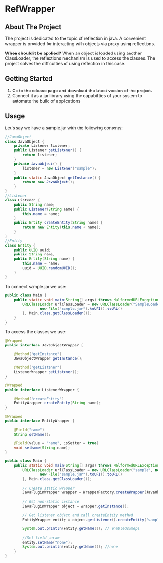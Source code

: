 # RefWrapper


<!-- ABOUT THE PROJECT -->
## About The Project
The project is dedicated to the topic of reflection in java. A convenient wrapper is provided for interacting with objects via proxy using reflections.

**When should it be applied?** When an object is loaded using another ClassLoader, the reflections mechanism is used to access the classes. The project solves the difficulties of using reflection in this case.

<!-- GETTING STARTED -->
## Getting Started

1. Go to the release page and download the latest version of the project.
2. Connect it as a jar library using the capabilities of your system to automate the build of applications

<!-- USAGE EXAMPLES -->
## Usage

Let's say we have a sample.jar with the following contents:

```java
//JavaObject
class JavaObject {
    private Listener listener;
    public Listener getListener() {
        return listener;
    }
    private JavaObject() {
        listener = new Listener("sample");
    }
    public static JavaObject getInstance() {
        return new JavaObject();
    }
}
//Listener
class Listener {
    public String name;
    public Listener(String name) {
        this.name = name;
    }
    public Entity createEntity(String name) {
        return new Entity(this.name + name);
    }
}
//Entity
class Entity {
    public UUID uuid;
    public String name;
    public Entity(String name) {
        this.name = name;
        uuid = UUID.randomUUID();
    }
}


```

To connect sample.jar we use:
```java
public class Main {
    public static void main(String[] args) throws MalformedURLException, ClassNotFoundException {
        URLClassLoader urlClassLoader = new URLClassLoader("SampleLoader", new URL[]{
                new File("sample.jar").toURI().toURL()
        }, Main.class.getClassLoader());
    }
}
```

To access the classes we use:

```java
@Wrapped
public interface JavaObjectWrapper {

    @Method("getInstance")
    JavaObjectWrapper getInstance();
    
    @Method("getListener")
    ListenerWrapper getListener();
}

@Wrapped
public interface ListenerWrapper {

    @Method("createEntity")
    EntityWrapper createEntity(String name);
}

@Wrapped
public interface EntityWrapper {

    @Field("name")
    String getName();

    @Field(value = "name", isSetter = true)
    void setName(String name);
}

public class Main {
    public static void main(String[] args) throws MalformedURLException, ClassNotFoundException {
        URLClassLoader urlClassLoader = new URLClassLoader("sample", new URL[]{
                new File("sample.jar").toURI().toURL()
        }, Main.class.getClassLoader());
        
        // Create static wrapper
        JavaPluginWrapper wrapper = WrapperFactory.createWrapper(JavaObjectWrapper.class, urlClassLoader, "space.ardyc.test.JavaObject");
        
        // Get non-static instance
        JavaPluginWrapper object = wrapper.getInstance();
        
        // Get listener object and call createEntity method
        EntityWrapper entity = object.getListener().createEntity("sample");
        
        System.out.println(entity.getName()); // enabledsamepl
        
        //Set field param
        entity.setName("none");
        System.out.println(entity.getName()); //none
    }
}
```